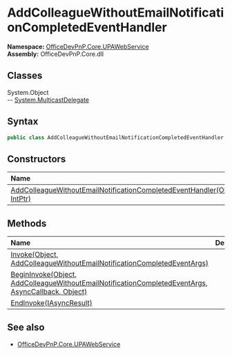 # AddColleagueWithoutEmailNotificationCompletedEventHandler

**Namespace:** [OfficeDevPnP.Core.UPAWebService](OfficeDevPnP.Core.UPAWebService.md)  
**Assembly:** OfficeDevPnP.Core.dll  
## Classes
System.Object  
-- [System.MulticastDelegate](System.MulticastDelegate.md)
## Syntax
```C#
public class AddColleagueWithoutEmailNotificationCompletedEventHandler: MulticastDelegate
```
## Constructors
|**Name**|**Description**|
|:-----|:-----|
| [AddColleagueWithoutEmailNotificationCompletedEventHandler(Object, IntPtr)](AddColleagueWithoutEmailNotificationCompletedEventHandlerconstructor1details.md) | 
## Methods
|**Name**|**Description**|
|:-----|:-----|
| [Invoke(Object, AddColleagueWithoutEmailNotificationCompletedEventArgs)](AddColleagueWithoutEmailNotificationCompletedEventHandlerInvokeObjectAddColleagueWithoutEmailNotificationCompletedEventArgs.md) | 
| [BeginInvoke(Object, AddColleagueWithoutEmailNotificationCompletedEventArgs, AsyncCallback, Object)](AddColleagueWithoutEmailNotificationCompletedEventHandlerBeginInvokeObjectAddColleagueWithoutEmailNotificationCompletedEventArgsAsyncCallbackObject.md) | 
| [EndInvoke(IAsyncResult)](AddColleagueWithoutEmailNotificationCompletedEventHandlerEndInvokeIAsyncResult.md) | 
## See also
- [OfficeDevPnP.Core.UPAWebService](OfficeDevPnP.Core.UPAWebService.md)
